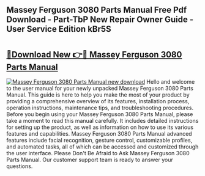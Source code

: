 ## Massey Ferguson 3080 Parts Manual Free Pdf Download - Part-TbP New Repair Owner Guide - User Service Edition kBr5S

# <h2><a href="http://bc52556.oget.top/?id=Massey+Ferguson+3080+Parts+Manual">🔗Download New 👉🔴 Massey Ferguson 3080 Parts Manual</a></h2>

[![Massey Ferguson 3080 Parts Manual new download](https://i.imgur.com/5g1atiW.png)](http://bc52556.oget.top/?id=Massey+Ferguson+3080+Parts+Manual)
Hello and welcome to the user manual for your newly unpacked Massey Ferguson 3080 Parts Manual. This guide is here to help you make the most of your product by providing a comprehensive overview of its features, installation process, operation instructions, maintenance tips, and troubleshooting procedures. Before you begin using your Massey Ferguson 3080 Parts Manual, please take a moment to read this manual carefully. It includes detailed instructions for setting up the product, as well as information on how to use its various features and capabilities. Massey Ferguson 3080 Parts Manual advanced features include facial recognition, gesture control, customizable profiles, and automated tasks, all of which can be accessed and customized through the user interface. Please Don't Be Afraid to Ask Massey Ferguson 3080 Parts Manual. Our customer support team is ready to answer your questions.
